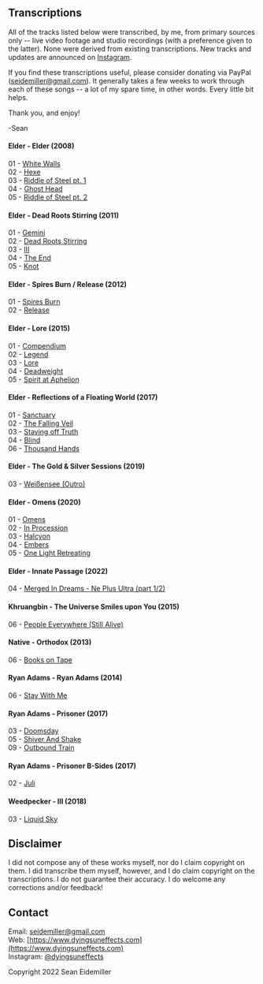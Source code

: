 ## Transcriptions

All of the tracks listed below were transcribed, by me, from primary sources only -- live video footage and studio recordings (with a preference given to the latter). None were derived from existing transcriptions. New tracks and updates are announced on [Instagram](https://instagram.com/dyingsuneffects).

If you find these transcriptions useful, please consider donating via PayPal (seidemiller@gmail.com). It generally takes a few weeks to work through each of these songs -- a lot of my spare time, in other words. Every little bit helps.

Thank you, and enjoy!

-Sean

#### Elder - Elder (2008)

01 - [White Walls](https://github.com/doomsean/tabs/blob/master/Elder/Elder/01%20White%20Walls.txt)  
02 - [Hexe](https://github.com/doomsean/tabs/blob/master/Elder/Elder/02%20Hexe.txt)  
03 - [Riddle of Steel pt. 1](https://github.com/doomsean/tabs/blob/master/Elder/Elder/03%20Riddle%20of%20Steel%20pt1.txt)  
04 - [Ghost Head](https://github.com/doomsean/tabs/blob/master/Elder/Elder/04%20Ghost%20Head.txt)  
05 - [Riddle of Steel pt. 2](https://github.com/doomsean/tabs/blob/master/Elder/Elder/05%20Riddle%20of%20Steel%20pt2.txt)

#### Elder - Dead Roots Stirring (2011)

01 - [Gemini](https://github.com/doomsean/tabs/blob/master/Elder/DRS/01%20Gemini.txt)  
02 - [Dead Roots Stirring](https://github.com/doomsean/tabs/blob/master/Elder/DRS/02%20Dead%20Roots%20Stirring.txt)  
03 - [III](https://github.com/doomsean/tabs/blob/master/Elder/DRS/03%20III.txt)  
04 - [The End](https://github.com/doomsean/tabs/blob/master/Elder/DRS/04%20The%20End.txt)  
05 - [Knot](https://github.com/doomsean/tabs/blob/master/Elder/DRS/05%20Knot.txt)

#### Elder - Spires Burn / Release (2012)

01 - [Spires Burn](https://github.com/doomsean/tabs/blob/master/Elder/Spires/01%20Spires%20Burn.txt)  
02 - [Release](https://github.com/doomsean/tabs/blob/master/Elder/Spires/02%20Release.txt)

#### Elder - Lore (2015)

01 - [Compendium](https://github.com/doomsean/tabs/blob/master/Elder/Lore/01%20Compendium.txt)  
02 - [Legend](https://github.com/doomsean/tabs/blob/master/Elder/Lore/02%20Legend.txt)  
03 - [Lore](https://github.com/doomsean/tabs/blob/master/Elder/Lore/03%20Lore.txt)  
04 - [Deadweight](https://github.com/doomsean/tabs/blob/master/Elder/Lore/04%20Deadweight.txt)  
05 - [Spirit at Aphelion](https://github.com/doomsean/tabs/blob/master/Elder/Lore/05%20Spirit%20at%20Aphelion.txt)

#### Elder - Reflections of a Floating World (2017)

01 - [Sanctuary](https://github.com/doomsean/tabs/blob/master/Elder/Reflections/01%20Sanctuary.txt)  
02 - [The Falling Veil](https://github.com/doomsean/tabs/blob/master/Elder/Reflections/02%20The%20Falling%20Veil.txt)  
03 - [Staving off Truth](https://github.com/doomsean/tabs/blob/master/Elder/Reflections/03%20Staving%20off%20Truth.txt)  
04 - [Blind](https://github.com/doomsean/tabs/blob/master/Elder/Reflections/04%20Blind.txt)  
06 - [Thousand Hands](https://github.com/doomsean/tabs/blob/master/Elder/Reflections/06%20Thousand%20Hands.txt)

#### Elder - The Gold & Silver Sessions (2019)

03 - [Weißensee (Outro)](https://github.com/doomsean/tabs/blob/master/Elder/GS/03%20Weissensee.txt)

#### Elder - Omens (2020)

01 - [Omens](https://github.com/doomsean/tabs/blob/master/Elder/Omens/01%20Omens.txt)  
02 - [In Procession](https://github.com/doomsean/tabs/blob/master/Elder/Omens/02%20In%20Procession.txt)  
03 - [Halcyon](https://github.com/doomsean/tabs/blob/master/Elder/Omens/03%20Halcyon.txt)  
04 - [Embers](https://github.com/doomsean/tabs/blob/master/Elder/Omens/04%20Embers.txt)  
05 - [One Light Retreating](https://github.com/doomsean/tabs/blob/master/Elder/Omens/05%20One%20Light%20Retreating.txt)

#### Elder - Innate Passage (2022)

04 - [Merged In Dreams - Ne Plus Ultra (part 1/2)](https://github.com/doomsean/tabs/blob/master/Elder/Innate%20Passage/04%20Merged%20In%20Dreams.txt)

#### Khruangbin - The Universe Smiles upon You (2015)

06 - [People Everywhere (Still Alive)](https://github.com/doomsean/tabs/blob/master/Khruangbin/Universe/06%20People%20Everywhere.txt)

#### Native - Orthodox (2013)

06 - [Books on Tape](https://github.com/doomsean/tabs/blob/master/Native/Orthodox/06%20Books%20on%20Tape.txt)  

#### Ryan Adams - Ryan Adams (2014)

06 - [Stay With Me](https://github.com/doomsean/tabs/blob/master/Ryan%20Adams/Ryan%20Adams/06%20Stay%20With%20Me.txt)

#### Ryan Adams - Prisoner (2017)

03 - [Doomsday](https://github.com/doomsean/tabs/blob/master/Ryan%20Adams/Prisoner/03%20Doomsday.txt)  
05 - [Shiver And Shake](https://github.com/doomsean/tabs/blob/master/Ryan%20Adams/Prisoner/05%20Shiver%20And%20Shake.txt)  
09 - [Outbound Train](https://github.com/doomsean/tabs/blob/master/Ryan%20Adams/Prisoner/09%20Outbound%20Train.txt)

#### Ryan Adams - Prisoner B-Sides (2017)

02 - [Juli](https://github.com/doomsean/tabs/blob/master/Ryan%20Adams/Prisoner%20B%2DSides/02%20Juli.txt)

#### Weedpecker - III (2018)

03 - [Liquid Sky](https://github.com/doomsean/tabs/blob/master/Weedpecker/III/03%20Liquid%20Sky.txt)

## Disclaimer

I did not compose any of these works myself, nor do I claim copyright on them. I did transcribe them myself, however, and I do claim copyright on the transcriptions. I do not guarantee their accuracy. I do welcome any corrections and/or feedback!

## Contact

Email: [seidemiller@gmail.com](mailto:seidemiller@gmail.com)  
Web: [https://www.dyingsuneffects.com](https://www.dyingsuneffects.com)  
Instagram: [@dyingsuneffects](https://www.instagram.com/dyingsuneffects)

Copyright 2022 Sean Eidemiller
